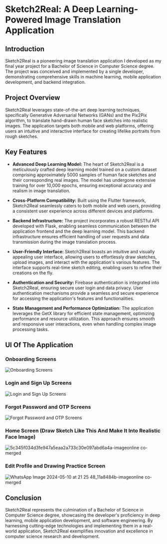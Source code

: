 # Sketch2Real: A Deep Learning-Powered Image Translation Application

## Introduction

Sketch2Real is a pioneering image translation application I developed as my final year project for a Bachelor of Science in Computer Science degree. The project was conceived and implemented by a single developer, demonstrating comprehensive skills in machine learning, mobile application development, and backend integration.

## Project Overview

Sketch2Real leverages state-of-the-art deep learning techniques, specifically Generative Adversarial Networks (GANs) and the Pix2Pix algorithm, to translate hand-drawn human face sketches into realistic images. The application targets both mobile and web platforms, offering users an intuitive and interactive interface for creating lifelike portraits from rough sketches.

## Key Features

- **Advanced Deep Learning Model:** The heart of Sketch2Real is a meticulously crafted deep learning model trained on a custom dataset comprising approximately 5000 samples of human face sketches and their corresponding real images. The model has undergone extensive training for over 10,000 epochs, ensuring exceptional accuracy and realism in image translation.

- **Cross-Platform Compatibility:** Built using the Flutter framework, Sketch2Real seamlessly caters to both mobile and web users, providing a consistent user experience across different devices and platforms.

- **Backend Infrastructure:** The project incorporates a robust RESTful API developed with Flask, enabling seamless communication between the application frontend and the deep learning model. This backend infrastructure ensures efficient handling of user requests and data transmission during the image translation process.

- **User-Friendly Interface:** Sketch2Real boasts an intuitive and visually appealing user interface, allowing users to effortlessly draw sketches, upload images, and interact with the application's various features. The interface supports real-time sketch editing, enabling users to refine their creations on the fly.

- **Authentication and Security:** Firebase authentication is integrated into Sketch2Real, ensuring secure user login and data privacy. User authentication mechanisms provide a seamless and secure experience for accessing the application's features and functionalities.

- **State Management and Performance Optimization:** The application leverages the GetX library for efficient state management, optimizing performance and resource utilization. This approach ensures smooth and responsive user interactions, even when handling complex image processing tasks.

## UI Of The Application

### Onboarding Screens
![Onboarding Screens](https://github.com/offfahad/Sketch2Real/assets/19569802/4cca1b84-f585-40f9-bbe8-0cb3f3b99f6f)

### Login and Sign Up Screens
![Login and Sign Up Screens](https://github.com/offfahad/Sketch2Real/assets/19569802/c4628f56-b374-42ff-8905-5cf7cf87d512)

### Forgot Password and OTP Screens
![Forgot Password and OTP Screens](https://github.com/offfahad/Sketch2Real/assets/19569802/0ed24d83-ed26-4826-a153-60b3cadfe1c5)

### Home Screen (Draw Sketch Like This And Make It Into Realistic Face Image)
![5c345f034d3fe947a5eaa2a733c30e097abd6a4a-imageonline co-merged](https://github.com/offfahad/Sketch2Real/assets/19569802/c4a8d275-dc01-4a2b-8737-66f1ed49dd55)

### Edit Profile and Drawing Practice Screen
![WhatsApp Image 2024-05-10 at 21 25 48_11a8484b-imageonline co-merged](https://github.com/offfahad/Sketch2Real/assets/19569802/b061e606-4cf2-4dc1-916f-8d6fb4c4acc3)




## Conclusion

Sketch2Real represents the culmination of a Bachelor of Science in Computer Science degree, showcasing the developer's proficiency in deep learning, mobile application development, and software engineering. By harnessing cutting-edge technologies and implementing them in a real-world application, Sketch2Real exemplifies innovation and excellence in computer science research and development.

